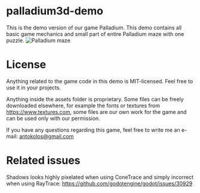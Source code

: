# palladium3d-demo
This is the demo version of our game Palladium. This demo contains all basic game mechanics and small part of entire Palladium maze with one puzzle.
![Palladium maze](https://nlbproject.com/files/pmaze.png)

# License
Anything related to the game code in this demo is MIT-licensed. Feel free to use it in your projects.

Anything inside the assets folder is proprietary. Some files can be freely downloaded elsewhere, for example the fonts or textures from https://www.textures.com, some files are our own work for the game and can be used only with our permission.

If you have any questions regarding this game, feel free to write me an e-mail: antokolos@gmail.com

# Related issues
Shadows looks highly pixelated when using ConeTrace and simply incorrect when using RayTrace:
https://github.com/godotengine/godot/issues/30929

